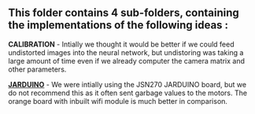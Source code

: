 ## This folder contains 4 sub-folders, containing the implementations of the following ideas : ##

**CALIBRATION** - Intially we thought it would be better if we could feed undistorted images into the neural network, but undistoring was taking a large amount of time even if we already computer the camera matrix and other parameters.

**[JARDUINO](https://github.com/jmpsystems/JSN270-arduino-shield)** - We were intially using the JSN270 JARDUINO board, but we do not recommend this as it often sent garbage values to the motors. The orange board with inbuilt wifi module is much better in comparison.
